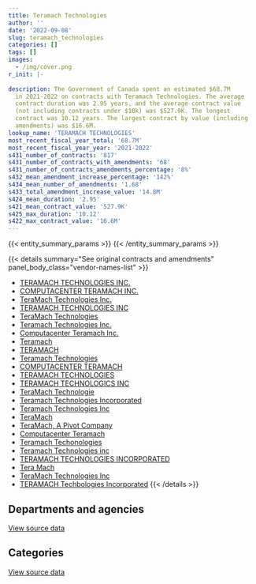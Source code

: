 ```yaml
---
title: Teramach Technologies
author: ''
date: '2022-09-08'
slug: teramach_technologies
categories: []
tags: []
images:
  - /img/cover.png
r_init: |-
  
description: The Government of Canada spent an estimated $68.7M
  in 2021-2022 on contracts with Teramach Technologies. The average
  contract duration was 2.95 years, and the average contract value
  (not including contracts under $10k) was $527.9K. The longest
  contract was 10.12 years. The largest contract by value (including
  amendments) was $16.6M.
lookup_name: 'TERAMACH TECHNOLOGIES'
most_recent_fiscal_year_total: '68.7M'
most_recent_fiscal_year_year: '2021-2022'
s431_number_of_contracts: '817'
s431_number_of_contracts_with_amendments: '68'
s431_number_of_contracts_amendments_percentage: '8%'
s432_mean_amendment_increase_percentage: '142%'
s434_mean_number_of_amendments: '1.68'
s433_total_amendment_increase_value: '14.8M'
s424_mean_duration: '2.95'
s421_mean_contract_value: '527.9K'
s425_max_duration: '10.12'
s422_max_contract_value: '16.6M'
---
```


<script src="/rmarkdown-libs/htmlwidgets/htmlwidgets.js"></script>
<link href="/rmarkdown-libs/datatables-css/datatables-crosstalk.css" rel="stylesheet" />
<script src="/rmarkdown-libs/datatables-binding/datatables.js"></script>
<script src="/rmarkdown-libs/jquery/jquery-3.6.0.min.js"></script>
<link href="/rmarkdown-libs/dt-core-bootstrap/css/dataTables.bootstrap.min.css" rel="stylesheet" />
<link href="/rmarkdown-libs/dt-core-bootstrap/css/dataTables.bootstrap.extra.css" rel="stylesheet" />
<script src="/rmarkdown-libs/dt-core-bootstrap/js/jquery.dataTables.min.js"></script>
<script src="/rmarkdown-libs/dt-core-bootstrap/js/dataTables.bootstrap.min.js"></script>
<link href="/rmarkdown-libs/crosstalk/css/crosstalk.min.css" rel="stylesheet" />
<script src="/rmarkdown-libs/crosstalk/js/crosstalk.min.js"></script>
<script src="/rmarkdown-libs/htmlwidgets/htmlwidgets.js"></script>
<link href="/rmarkdown-libs/datatables-css/datatables-crosstalk.css" rel="stylesheet" />
<script src="/rmarkdown-libs/datatables-binding/datatables.js"></script>
<script src="/rmarkdown-libs/jquery/jquery-3.6.0.min.js"></script>
<link href="/rmarkdown-libs/dt-core-bootstrap/css/dataTables.bootstrap.min.css" rel="stylesheet" />
<link href="/rmarkdown-libs/dt-core-bootstrap/css/dataTables.bootstrap.extra.css" rel="stylesheet" />
<script src="/rmarkdown-libs/dt-core-bootstrap/js/jquery.dataTables.min.js"></script>
<script src="/rmarkdown-libs/dt-core-bootstrap/js/dataTables.bootstrap.min.js"></script>
<link href="/rmarkdown-libs/crosstalk/css/crosstalk.min.css" rel="stylesheet" />
<script src="/rmarkdown-libs/crosstalk/js/crosstalk.min.js"></script>

{{< entity_summary_params >}}
{{< /entity_summary_params >}}

{{< details summary="See original contracts and amendments" panel_body_class="vendor-names-list" >}}
- [TERAMACH TECHNOLOGIES INC.](https://search.open.canada.ca/en/ct/?sort=contract_value_f%20desc&page=1&search_text=%22TERAMACH%20TECHNOLOGIES%20INC.%22)
- [COMPUTACENTER TERAMACH INC.](https://search.open.canada.ca/en/ct/?sort=contract_value_f%20desc&page=1&search_text=%22COMPUTACENTER%20TERAMACH%20INC.%22)
- [TeraMach Technologies Inc.](https://search.open.canada.ca/en/ct/?sort=contract_value_f%20desc&page=1&search_text=%22TeraMach%20Technologies%20Inc.%22)
- [TERAMACH TECHNOLOGIES INC](https://search.open.canada.ca/en/ct/?sort=contract_value_f%20desc&page=1&search_text=%22TERAMACH%20TECHNOLOGIES%20INC%22)
- [TeraMach Technologies](https://search.open.canada.ca/en/ct/?sort=contract_value_f%20desc&page=1&search_text=%22TeraMach%20Technologies%22)
- [Teramach Technologies Inc.](https://search.open.canada.ca/en/ct/?sort=contract_value_f%20desc&page=1&search_text=%22Teramach%20Technologies%20Inc.%22)
- [Computacenter Teramach Inc.](https://search.open.canada.ca/en/ct/?sort=contract_value_f%20desc&page=1&search_text=%22Computacenter%20Teramach%20Inc.%22)
- [Teramach](https://search.open.canada.ca/en/ct/?sort=contract_value_f%20desc&page=1&search_text=%22Teramach%22)
- [TERAMACH](https://search.open.canada.ca/en/ct/?sort=contract_value_f%20desc&page=1&search_text=%22TERAMACH%22)
- [Teramach Technologies](https://search.open.canada.ca/en/ct/?sort=contract_value_f%20desc&page=1&search_text=%22Teramach%20Technologies%22)
- [COMPUTACENTER TERAMACH](https://search.open.canada.ca/en/ct/?sort=contract_value_f%20desc&page=1&search_text=%22COMPUTACENTER%20TERAMACH%22)
- [TERAMACH TECHNOLOGIES](https://search.open.canada.ca/en/ct/?sort=contract_value_f%20desc&page=1&search_text=%22TERAMACH%20TECHNOLOGIES%22)
- [TERAMACH TECHNOLOGICS INC](https://search.open.canada.ca/en/ct/?sort=contract_value_f%20desc&page=1&search_text=%22TERAMACH%20TECHNOLOGICS%20INC%22)
- [TeraMach Technologie](https://search.open.canada.ca/en/ct/?sort=contract_value_f%20desc&page=1&search_text=%22TeraMach%20Technologie%22)
- [Teramach Technologies Incorporated](https://search.open.canada.ca/en/ct/?sort=contract_value_f%20desc&page=1&search_text=%22Teramach%20Technologies%20Incorporated%22)
- [Teramach Technologies Inc](https://search.open.canada.ca/en/ct/?sort=contract_value_f%20desc&page=1&search_text=%22Teramach%20Technologies%20Inc%22)
- [TeraMach](https://search.open.canada.ca/en/ct/?sort=contract_value_f%20desc&page=1&search_text=%22TeraMach%22)
- [TeraMach, A Pivot Company](https://search.open.canada.ca/en/ct/?sort=contract_value_f%20desc&page=1&search_text=%22TeraMach%2c%20A%20Pivot%20Company%22)
- [Computacenter Teramach](https://search.open.canada.ca/en/ct/?sort=contract_value_f%20desc&page=1&search_text=%22Computacenter%20Teramach%22)
- [Teramach Techonologies](https://search.open.canada.ca/en/ct/?sort=contract_value_f%20desc&page=1&search_text=%22Teramach%20Techonologies%22)
- [Teramach Technologies inc](https://search.open.canada.ca/en/ct/?sort=contract_value_f%20desc&page=1&search_text=%22Teramach%20Technologies%20inc%22)
- [TERAMACH TECHNOLOGIES INCORPORATED](https://search.open.canada.ca/en/ct/?sort=contract_value_f%20desc&page=1&search_text=%22TERAMACH%20TECHNOLOGIES%20INCORPORATED%22)
- [Tera Mach](https://search.open.canada.ca/en/ct/?sort=contract_value_f%20desc&page=1&search_text=%22Tera%20Mach%22)
- [TeraMach Technologies Inc](https://search.open.canada.ca/en/ct/?sort=contract_value_f%20desc&page=1&search_text=%22TeraMach%20Technologies%20Inc%22)
- [TERAMACH Techbologies Incorporated](https://search.open.canada.ca/en/ct/?sort=contract_value_f%20desc&page=1&search_text=%22TERAMACH%20Techbologies%20Incorporated%22)
{{< /details >}}

## Departments and agencies

<div id="htmlwidget-1" style="width:100%;height:auto;" class="datatables html-widget"></div>
<script type="application/json" data-for="htmlwidget-1">{"x":{"style":"bootstrap","filter":"none","vertical":false,"data":[["<a href=\"/departments/atssc-scdata/\">Administrative Tribunals Support Service of Canada<\/a>","<a href=\"/departments/cbsa-asfc/\">Canada Border Services Agency<\/a>","<a href=\"/departments/ced-dec/\">Canada Economic Development for Quebec Regions<\/a>","<a href=\"/departments/cihr-irsc/\">Canadian Institutes of Health Research<\/a>","<a href=\"/departments/cra-arc/\">Canada Revenue Agency<\/a>","<a href=\"/departments/csa-asc/\">Canadian Space Agency<\/a>","<a href=\"/departments/csc-scc/\">Correctional Service of Canada<\/a>","<a href=\"/departments/dfatd-maecd/\">Global Affairs Canada<\/a>","<a href=\"/departments/dnd-mdn/\">National Defence<\/a>","<a href=\"/departments/ec/\">Environment and Climate Change Canada<\/a>","<a href=\"/departments/elections/\">Elections Canada<\/a>","<a href=\"/departments/fintrac-canafe/\">Financial Transactions and Reports Analysis Centre of Canada<\/a>","<a href=\"/departments/hc-sc/\">Health Canada<\/a>","<a href=\"/departments/ic/\">Innovation, Science and Economic Development Canada<\/a>","<a href=\"/departments/lac-bac/\">Library and Archives Canada<\/a>","<a href=\"/departments/mgerc-ceegm/\">Military Grievances External Review Committee<\/a>","<a href=\"/departments/nrc-cnrc/\">National Research Council Canada<\/a>","<a href=\"/departments/nrcan-rncan/\">Natural Resources Canada<\/a>","<a href=\"/departments/oag-bvg/\">Office of the Auditor General of Canada<\/a>","<a href=\"/departments/osfi-bsif/\">Office of the Superintendent of Financial Institutions Canada<\/a>","<a href=\"/departments/ps-sp/\">Public Safety Canada<\/a>","<a href=\"/departments/pwgsc-tpsgc/\">Public Services and Procurement Canada<\/a>","<a href=\"/departments/rcmp-grc/\">Royal Canadian Mounted Police<\/a>","<a href=\"/departments/ssc-spc/\">Shared Services Canada<\/a>","<a href=\"/departments/tbs-sct/\">Treasury Board of Canada Secretariat<\/a>","<a href=\"/departments/tc/\">Transport Canada<\/a>"],[297077.9,null,null,97557.36,22028.91,157315.89,243083.47,20727.74,2654138.79,357682.06,346598.11,null,999144.46,null,583986.13,null,108586.57,821214.58,113991.03,512007.87,36458.32,3466902.54,null,23101619.46,54257.97,null],[104526.68,null,null,37055.28,1145937.7,null,17829.17,null,1187679.6,231690.22,419987.89,79326,2338845.56,3987.44,1338599.45,null,84005.73,738787.52,null,412526.92,null,3029898.68,null,33117368.98,122493.01,83902.5],[48278.35,null,68122.69,578.58,844268.49,null,null,null,2758464.72,124585.21,316857.59,null,1005706.01,18778.88,1834194.74,23533.09,90042.47,615056.69,null,251139.17,null,1814792.74,15352.11,46930260.88,72764.79,106217.83],[46802.72,35144.28,null,6211.23,6105.44,null,null,null,378648.56,459553.42,322295.36,null,183878.07,17594.09,1834712.36,null,232289.05,82739.03,null,48986.53,null,3028696.85,118612.62,61878174.53,24288.99,null]],"container":"<table class=\"table table-striped table-hover row-border order-column display\">\n  <thead>\n    <tr>\n      <th>Department<\/th>\n      <th>2018-2019<\/th>\n      <th>2019-2020<\/th>\n      <th>2020-2021<\/th>\n      <th>2021-2022<\/th>\n    <\/tr>\n  <\/thead>\n<\/table>","options":{"order":[[4,"desc"]],"pageLength":10,"autoWidth":true,"columnDefs":[{"targets":1,"render":"function(data, type, row, meta) {\n    return type !== 'display' ? data : DTWidget.formatCurrency(data, \"$\", 2, 3, \",\", \".\", true, null);\n  }"},{"targets":2,"render":"function(data, type, row, meta) {\n    return type !== 'display' ? data : DTWidget.formatCurrency(data, \"$\", 2, 3, \",\", \".\", true, null);\n  }"},{"targets":3,"render":"function(data, type, row, meta) {\n    return type !== 'display' ? data : DTWidget.formatCurrency(data, \"$\", 2, 3, \",\", \".\", true, null);\n  }"},{"targets":4,"render":"function(data, type, row, meta) {\n    return type !== 'display' ? data : DTWidget.formatCurrency(data, \"$\", 2, 3, \",\", \".\", true, null);\n  }"},{"width":"16%","targets":[1,2,3,4]},{"className":"dt-right","targets":[1,2,3,4]}],"orderClasses":false}},"evals":["options.columnDefs.0.render","options.columnDefs.1.render","options.columnDefs.2.render","options.columnDefs.3.render"],"jsHooks":[]}</script>
<p class="text-right">
<a href="https://github.com/GoC-Spending/contracts-data/tree/main/data/out/vendors/teramach_technologies/summary_by_fiscal_year_by_department.csv" class="source-data-link btn btn-link">View source data</a>
</p>

## Categories

<div id="htmlwidget-2" style="width:100%;height:auto;" class="datatables html-widget"></div>
<script type="application/json" data-for="htmlwidget-2">{"x":{"style":"bootstrap","filter":"none","vertical":false,"data":[["<a href=\"/categories/facilities_and_construction/\">Facilities and construction<\/a>","<a href=\"/categories/office_management/\">Office management<\/a>","<a href=\"/categories/defence/\">Defence<\/a>","<a href=\"/categories/professional_services/\">Professional services<\/a>","<a href=\"/categories/information_technology/\">Information technology<\/a>","<a href=\"/categories/industrial_products_and_services/\">Industrial products and services<\/a>","<a href=\"/categories/human_capital/\">Human capital<\/a>"],[1516842.49,239695.48,2654138.79,61361.79,29196833.27,248312.41,77194.93],[1899672.65,228091.47,1187679.6,225105.6,40668167.1,285731.92,null],[579193.92,58313.31,2736221.48,713702.59,52562832.11,288731.6,null],[1857567.38,11254.67,378648.56,44258.33,66051206.45,340101.75,21696]],"container":"<table class=\"table table-striped table-hover row-border order-column display\">\n  <thead>\n    <tr>\n      <th>Category<\/th>\n      <th>2018-2019<\/th>\n      <th>2019-2020<\/th>\n      <th>2020-2021<\/th>\n      <th>2021-2022<\/th>\n    <\/tr>\n  <\/thead>\n<\/table>","options":{"order":[[4,"desc"]],"dom":"t","pageLength":30,"autoWidth":true,"columnDefs":[{"targets":1,"render":"function(data, type, row, meta) {\n    return type !== 'display' ? data : DTWidget.formatCurrency(data, \"$\", 2, 3, \",\", \".\", true, null);\n  }"},{"targets":2,"render":"function(data, type, row, meta) {\n    return type !== 'display' ? data : DTWidget.formatCurrency(data, \"$\", 2, 3, \",\", \".\", true, null);\n  }"},{"targets":3,"render":"function(data, type, row, meta) {\n    return type !== 'display' ? data : DTWidget.formatCurrency(data, \"$\", 2, 3, \",\", \".\", true, null);\n  }"},{"targets":4,"render":"function(data, type, row, meta) {\n    return type !== 'display' ? data : DTWidget.formatCurrency(data, \"$\", 2, 3, \",\", \".\", true, null);\n  }"},{"width":"16%","targets":[1,2,3,4]},{"className":"dt-right","targets":[1,2,3,4]}],"orderClasses":false,"lengthMenu":[10,25,30,50,100]}},"evals":["options.columnDefs.0.render","options.columnDefs.1.render","options.columnDefs.2.render","options.columnDefs.3.render"],"jsHooks":[]}</script>
<p class="text-right">
<a href="https://github.com/GoC-Spending/contracts-data/tree/main/data/out/vendors/teramach_technologies/summary_by_fiscal_year_by_category.csv" class="source-data-link btn btn-link">View source data</a>
</p>
